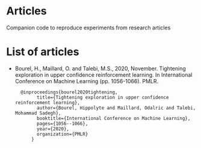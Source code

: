 # Articles
Companion code to reproduce experiments from research articles


# List of articles


- Bourel, H., Maillard, O. and Talebi, M.S., 2020, November. Tightening exploration in upper confidence reinforcement learning. In International Conference on Machine Learning (pp. 1056-1066). PMLR.

        @inproceedings{bourel2020tightening,
              title={Tightening exploration in upper confidence reinforcement learning},
              author={Bourel, Hippolyte and Maillard, Odalric and Talebi, Mohammad Sadegh},
              booktitle={International Conference on Machine Learning},
              pages={1056--1066},
              year={2020},
              organization={PMLR}
            }
